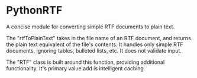 PythonRTF
=========

A concise module for converting simple RTF documents to plain text.

The "rtfToPlainText" takes in the file name of an RTF document, and returns the plain text equivalent of the file's contents. It handles only simple RTF documents, ignoring tables, bulleted lists, etc. It does not validate input.

The "RTF" class is built around this function, providing additional functionality. It's primary value add is intelligent caching.
